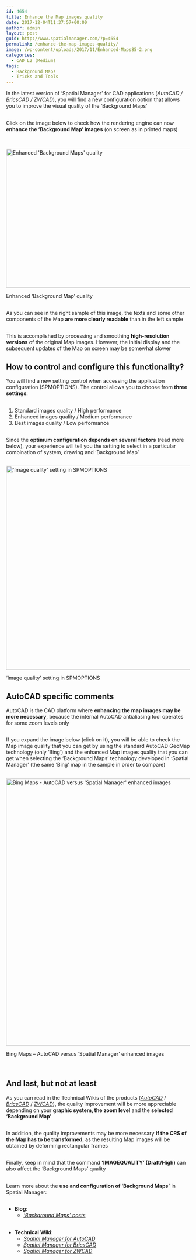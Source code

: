 ```yaml
---
id: 4654
title: Enhance the Map images quality
date: 2017-12-04T11:37:57+00:00
author: admin
layout: post
guid: http://www.spatialmanager.com/?p=4654
permalink: /enhance-the-map-images-quality/
image: /wp-content/uploads/2017/11/Enhanced-Maps85-2.png
categories:
  - CAD L2 (Medium)
tags:
  - Background Maps
  - Tricks and Tools
---
```

In the latest version of &#8216;Spatial Manager&#8217; for CAD applications (_AutoCAD / BricsCAD / ZWCAD_), you will find a new configuration option that allows you to improve the visual quality of the &#8216;Background Maps&#8217;<!--more-->

## 

Click on the image below to check how the rendering engine can now **enhance the &#8216;Background Map&#8217; images** (on screen as in printed maps)

&nbsp;

<div>
  <a href="http://www.spatialmanager.com/wp-content/uploads/2017/11/Image_quality_1_to_4.png" target="_blank" rel="nofollow"><img src="http://www.spatialmanager.com/wp-content/uploads/2017/11/Image_quality_1_to_4.png" alt="Enhanced 'Background Maps' quality" width="800" height="380" srcset="http://www.spatialmanager.com/wp-content/uploads/2017/11/Image_quality_1_to_4.png 800w, http://www.spatialmanager.com/wp-content/uploads/2017/11/Image_quality_1_to_4-300x143.png 300w, http://www.spatialmanager.com/wp-content/uploads/2017/11/Image_quality_1_to_4-768x365.png 768w, http://www.spatialmanager.com/wp-content/uploads/2017/11/Image_quality_1_to_4-624x296.png 624w" sizes="(max-width: 800px) 100vw, 800px" /></a>
  
  <p>
    Enhanced &#8216;Background Map&#8217; quality
  </p>
</div>

## 

As you can see in the right sample of this image, the texts and some other components of the Map **are more clearly readable** than in the left sample

## 

This is accomplished by processing and smoothing **high-resolution versions** of the original Map images. However, the initial display and the subsequent updates of the Map on screen may be somewhat slower

## How to control and configure this functionality?

You will find a new setting control when accessing the application configuration (SPMOPTIONS). The control allows you to choose from **three settings**:

## 

  1. Standard images quality / High performance
  2. Enhanced images quality / Medium performance
  3. Best images quality / Low performance

## 

Since the **optimum configuration depends on several factors** (read more below), your experience will tell you the setting to select in a particular combination of system, drawing and &#8216;Background Map&#8217;

## 

<div>
  <a href="http://www.spatialmanager.com/wp-content/uploads/2017/11/New-SPMOPTIONS.png" target="_blank" rel="nofollow"><img src="http://www.spatialmanager.com/wp-content/uploads/2017/11/New-SPMOPTIONS.png" alt="'Image quality' setting in SPMOPTIONS" width="646" height="557" srcset="http://www.spatialmanager.com/wp-content/uploads/2017/11/New-SPMOPTIONS.png 646w, http://www.spatialmanager.com/wp-content/uploads/2017/11/New-SPMOPTIONS-300x259.png 300w, http://www.spatialmanager.com/wp-content/uploads/2017/11/New-SPMOPTIONS-624x538.png 624w" sizes="(max-width: 646px) 100vw, 646px" /></a>
  
  <p>
    &#8216;Image quality&#8217; setting in SPMOPTIONS
  </p>
</div>

## AutoCAD specific comments

AutoCAD is the CAD platform where **enhancing the map images may be more necessary**, because the internal AutoCAD antialiasing tool operates for some zoom levels only

## 

If you expand the image below (click on it), you will be able to check the Map image quality that you can get by using the standard AutoCAD GeoMap technology (only &#8216;Bing&#8217;) and the enhanced Map images quality that you can get when selecting the &#8216;Background Maps&#8217; technology developed in &#8216;Spatial Manager&#8217; (the same &#8216;Bing&#8217; map in the sample in order to compare)

## 

<div>
  <a href="http://www.spatialmanager.com/wp-content/uploads/2017/11/Bing-Maps-AutoCAD-vs-SPM.png" target="_blank" rel="nofollow"><img src="http://www.spatialmanager.com/wp-content/uploads/2017/11/Bing-Maps-AutoCAD-vs-SPM-877x1024.png" alt="Bing Maps - AutoCAD versus 'Spatial Manager' enhanced images" width="625" height="730" srcset="http://www.spatialmanager.com/wp-content/uploads/2017/11/Bing-Maps-AutoCAD-vs-SPM-877x1024.png 877w, http://www.spatialmanager.com/wp-content/uploads/2017/11/Bing-Maps-AutoCAD-vs-SPM-257x300.png 257w, http://www.spatialmanager.com/wp-content/uploads/2017/11/Bing-Maps-AutoCAD-vs-SPM-768x897.png 768w, http://www.spatialmanager.com/wp-content/uploads/2017/11/Bing-Maps-AutoCAD-vs-SPM-624x729.png 624w, http://www.spatialmanager.com/wp-content/uploads/2017/11/Bing-Maps-AutoCAD-vs-SPM.png 1280w" sizes="(max-width: 625px) 100vw, 625px" /></a>
  
  <p>
    Bing Maps &#8211; AutoCAD versus &#8216;Spatial Manager&#8217; enhanced images
  </p>
</div>

&nbsp;

## And last, but not at least

As you can read in the Technical Wikis of the products (<a href="http://wiki.spatialmanager.com/index.php/Spatial_Manager%E2%84%A2_for_AutoCAD_-_FAQs:_Background_Maps_(%22Standard%22_and_%22Professional%22_editions_only)#Can_I_enhance_the_quality_of_the_.27Background_Maps.27.3F" target="_blank" rel="nofollow"><span><em>AutoCAD</em></span></a> / <a href="http://wiki.spatialmanager.com/index.php/Spatial_Manager%E2%84%A2_for_BricsCAD_-_FAQs:_Background_Maps_(%22Standard%22_and_%22Professional%22_editions_only)#Can_I_enhance_the_quality_of_the_.27Background_Maps.27.3F" target="_blank" rel="nofollow"><span><em>BricsCAD</em></span></a> / <a href="http://wiki.spatialmanager.com/index.php/Spatial_Manager%E2%84%A2_for_ZWCAD_-_FAQs:_Background_Maps_(%22Standard%22_and_%22Professional%22_editions_only)#Can_I_enhance_the_quality_of_the_.27Background_Maps.27.3F" target="_blank" rel="nofollow"><span><em>ZWCAD</em></span></a>), the quality improvement will be more appreciable depending on your **graphic system, the zoom level** and the **selected &#8216;Background Map&#8217;**

## 

In addition, the quality improvements may be more necessary **if the CRS of the Map has to be transformed**, as the resulting Map images will be obtained by deforming rectangular frames

## 

Finally, keep in mind that the command **&#8216;IMAGEQUALITY&#8217; (Draft/High)** can also affect the &#8216;Background Maps&#8217; quality

## 

<span>Learn more</span> about the **use and configuration of &#8216;Background Maps&#8217;** in Spatial Manager:

## 

  * **Blog**: 
      * _<span><span><a href="http://www.spatialmanager.com/tag/background-maps/" target="_blank" rel="nofollow">&#8216;Background Maps&#8217; posts</a></span></span>_

## 

  * **Technical Wiki**: 
      * _<span><a href="http://wiki.spatialmanager.com/index.php/Spatial_Manager™_for_AutoCAD_-_FAQs:_Background_Maps_(%22Standard%22_and_%22Professional%22_editions_only)" target="_blank" rel="nofollow">Spatial Manager for AutoCAD</a></span>_
      * _<span><a href="http://wiki.spatialmanager.com/index.php/Spatial_Manager™_for_BricsCAD_-_FAQs:_Background_Maps_(%22Standard%22_and_%22Professional%22_editions_only)" target="_blank" rel="nofollow">Spatial Manager for BricsCAD</a></span>_
      * _<span><a href="http://wiki.spatialmanager.com/index.php/Spatial_Manager™_for_ZWCAD_-_FAQs:_Background_Maps_(%22Standard%22_and_%22Professional%22_editions_only)" target="_blank" rel="nofollow">Spatial Manager for ZWCAD</a></span>_